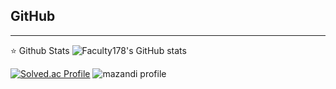 
GitHub
---

***

:star: Github Stats
![Faculty178's GitHub stats](https://github-readme-stats.vercel.app/api?username=Faculty178&theme=great-gatsby&show_icons=true)

[![Solved.ac Profile](http://mazassumnida.wtf/api/v2/generate_badge?boj=faculty1789)](https://solved.ac/Faculty1789) ![mazandi profile](http://mazandi.herokuapp.com/api?handle=faculty1789&theme=warm)


